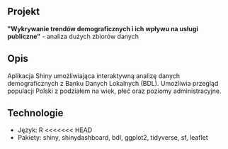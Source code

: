 ## Projekt
**"Wykrywanie trendów demograficznych i ich wpływu na usługi publiczne"** - analiza dużych zbiorów danych

## Opis
Aplikacja Shiny umożliwiająca interaktywną analizę danych demograficznych z Banku Danych Lokalnych (BDL). Umożliwia przegląd populacji Polski z podziałem na wiek, płeć oraz poziomy administracyjne.


## Technologie
- Język: R
<<<<<<< HEAD
- Pakiety: shiny, shinydashboard, bdl, ggplot2, tidyverse, sf, leaflet


